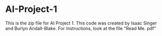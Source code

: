 # AI-Project-1
This is the zip file for AI Project 1. This code was created by Isaac Singer and Burlyn Andall-Blake. For Instructions, look at the file "Read Me. pdf"
